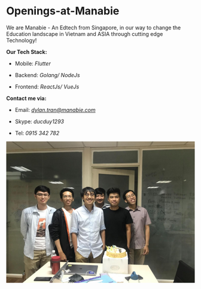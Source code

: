 # Openings-at-Manabie

We are Manabie - An Edtech from Singapore, in our way to change the Education landscape in Vietnam and ASIA through cutting edge Technology!

**Our Tech Stack:**

- Mobile: *Flutter*

- Backend: *Golang/ NodeJs*

- Frontend: *ReactJs/ VueJs*

**Contact me via:**

- Email: *dylan.tran@manabie.com*

- Skype: *ducduy1293*

- Tel: *0915 342 782*

![Our Team](https://github.com/duytran1993/Openings-at-Manabie/blob/master/Our%20Team.jpg?raw=true)

